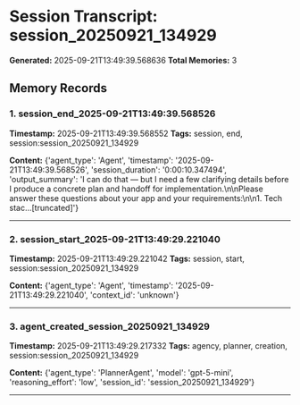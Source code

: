 # Session Transcript: session_20250921_134929

**Generated:** 2025-09-21T13:49:39.568636
**Total Memories:** 3

## Memory Records

### 1. session_end_2025-09-21T13:49:39.568526

**Timestamp:** 2025-09-21T13:49:39.568552
**Tags:** session, end, session:session_20250921_134929

**Content:** {'agent_type': 'Agent', 'timestamp': '2025-09-21T13:49:39.568526', 'session_duration': '0:00:10.347494', 'output_summary': 'I can do that — but I need a few clarifying details before I produce a concrete plan and handoff for implementation.\n\nPlease answer these questions about your app and your requirements:\n\n1. Tech stac...[truncated]'}

---

### 2. session_start_2025-09-21T13:49:29.221040

**Timestamp:** 2025-09-21T13:49:29.221042
**Tags:** session, start, session:session_20250921_134929

**Content:** {'agent_type': 'Agent', 'timestamp': '2025-09-21T13:49:29.221040', 'context_id': 'unknown'}

---

### 3. agent_created_session_20250921_134929

**Timestamp:** 2025-09-21T13:49:29.217332
**Tags:** agency, planner, creation, session:session_20250921_134929

**Content:** {'agent_type': 'PlannerAgent', 'model': 'gpt-5-mini', 'reasoning_effort': 'low', 'session_id': 'session_20250921_134929'}

---

